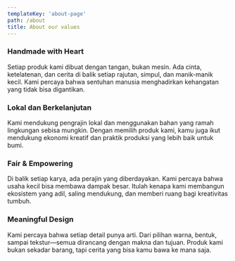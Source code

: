 ```yaml
---
templateKey: 'about-page'
path: /about
title: About our values
---
```

### Handmade with Heart
Setiap produk kami dibuat dengan tangan, bukan mesin. Ada cinta, ketelatenan, dan cerita di balik setiap rajutan, simpul, dan manik-manik kecil. Kami percaya bahwa sentuhan manusia menghadirkan kehangatan yang tidak bisa digantikan.

### Lokal dan Berkelanjutan
Kami mendukung pengrajin lokal dan menggunakan bahan yang ramah lingkungan sebisa mungkin. Dengan memilih produk kami, kamu juga ikut mendukung ekonomi kreatif dan praktik produksi yang lebih baik untuk bumi.
### Fair & Empowering
Di balik setiap karya, ada perajin yang diberdayakan. Kami percaya bahwa usaha kecil bisa membawa dampak besar. Itulah kenapa kami membangun ekosistem yang adil, saling mendukung, dan memberi ruang bagi kreativitas tumbuh.

### Meaningful Design
Kami percaya bahwa setiap detail punya arti. Dari pilihan warna, bentuk, sampai tekstur—semua dirancang dengan makna dan tujuan. Produk kami bukan sekadar barang, tapi cerita yang bisa kamu bawa ke mana saja.